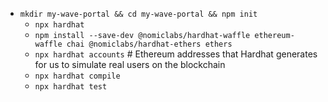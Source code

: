- `mkdir my-wave-portal && cd my-wave-portal && npm init`
  - `npx hardhat`
  - `npm install --save-dev @nomiclabs/hardhat-waffle ethereum-waffle chai @nomiclabs/hardhat-ethers ethers`
  - `npx hardhat accounts` # Ethereum addresses that Hardhat generates for us to simulate real users on the blockchain
  - `npx hardhat compile`
  - `npx hardhat test`